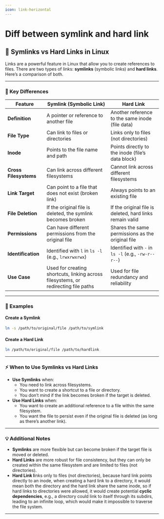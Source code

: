 ```yaml
---
icon: link-horizontal
---
```


# Diff between symlink and hard link

## 🔗 Symlinks vs Hard Links in Linux

Links are a powerful feature in Linux that allow you to create references to files. There are two types of links: **symlinks** (symbolic links) and **hard links**. Here’s a comparison of both.

***

### 🧰 Key Differences

| Feature               | **Symlink (Symbolic Link)**                                                        | **Hard Link**                                            |
| --------------------- | ---------------------------------------------------------------------------------- | -------------------------------------------------------- |
| **Definition**        | A pointer or reference to another file                                             | Another reference to the same inode (file data)          |
| **File Type**         | Can link to files or directories                                                   | Links only to files (not directories)                    |
| **Inode**             | Points to the file name and path                                                   | Points directly to the inode (file’s data block)         |
| **Cross Filesystems** | Can link across different filesystems                                              | Cannot link across different filesystems                 |
| **Link Target**       | Can point to a file that does not exist (broken link)                              | Always points to an existing file                        |
| **File Deletion**     | If the original file is deleted, the symlink becomes broken                        | If the original file is deleted, hard links remain valid |
| **Permissions**       | Can have different permissions from the original file                              | Shares the same permissions as the original file         |
| **Identification**    | Identified with `l` in `ls -l` (e.g., `lrwxrwxrwx`)                                | Identified with `-` in `ls -l` (e.g., `-rw-r--r--`)      |
| **Use Case**          | Used for creating shortcuts, linking across filesystems, or redirecting file paths | Used for file redundancy and reliability                 |

***

### 📝 Examples

#### Create a Symlink

```bash
ln -s /path/to/original/file /path/to/symlink
```

#### Create a Hard Link

```bash
ln /path/to/original/file /path/to/hardlink
```

***

### ⚡ When to Use Symlinks vs Hard Links

* **Use Symlinks** when:
  * You need to link across filesystems.
  * You want to create a shortcut to a file or directory.
  * You don’t mind if the link becomes broken if the target is deleted.
* **Use Hard Links** when:
  * You want to create an additional reference to a file within the same filesystem.
  * You want the file to persist even if the original file is deleted (as long as there’s another link).

***

### 💡 Additional Notes

* **Symlinks** are more flexible but can become broken if the target file is moved or deleted.
* **Hard Links** are more robust for file consistency, but they can only be created within the same filesystem and are limited to files (not directories).
* **Hard Link l**inks only to files (not directories), because hard link points directly to an inode, when creating a hard link to a directory, it would mean both the directory and the hard link share the same inode, so if hard links to directories were allowed, it would create potential **cyclic dependencies**, e.g., a directory could link to itself through its subdirs, leading to an infinite loop, which would make it impossible to traverse the file system.

***
